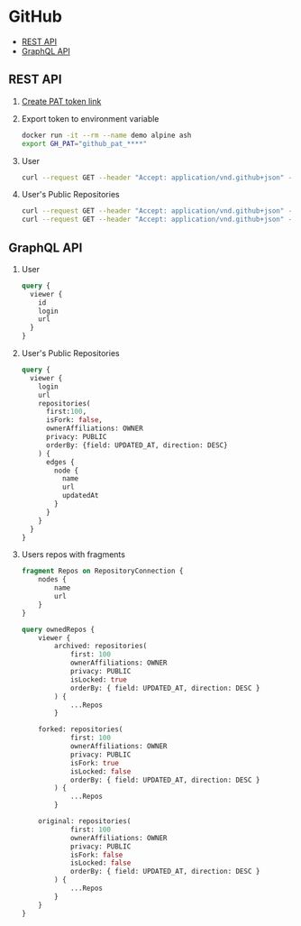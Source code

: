 # GitHub 

- [REST API](https://docs.github.com/en/rest/repos/repos#list-public-repositories)
- [GraphQL API](https://docs.github.com/en/graphql/overview/explorer)

## REST API

1. [Create PAT token link](https://github.com/settings/personal-access-tokens/new)
1. Export token to environment variable

    ```bash
    docker run -it --rm --name demo alpine ash
    export GH_PAT="github_pat_****"
    ```

1. User

    ```bash
    curl --request GET --header "Accept: application/vnd.github+json" --header "Authorization: Bearer $GH_PAT" --url "https://api.github.com/user"
    ```

1. User's Public Repositories

    ```bash
    curl --request GET --header "Accept: application/vnd.github+json" --header "Authorization: Bearer $GH_PAT" --url "https://api.github.com/user/repos?type=owner&sort=created&direction=desc"
    curl --request GET --header "Accept: application/vnd.github+json" --header "Authorization: Bearer $GH_PAT" --url "https://api.github.com/users/ldynia/repos?type=owner&sort=created&direction=desc"
    ```

## GraphQL API

1. User

    ```graphql
    query {
      viewer {
        id
        login
        url
      }
    }
    ```

1. User's Public Repositories
    
    ```graphql
    query {
      viewer {
        login
        url
        repositories(
          first:100, 
          isFork: false,
          ownerAffiliations: OWNER
          privacy: PUBLIC
          orderBy: {field: UPDATED_AT, direction: DESC}
        ) {
          edges {
            node {
              name
              url
              updatedAt
            }
          }
        }
      }
    }
    ```
1. Users repos with fragments

    ```graphql
    fragment Repos on RepositoryConnection {
        nodes {
            name
            url
        }
    }

    query ownedRepos {
        viewer {
            archived: repositories(
                first: 100
                ownerAffiliations: OWNER
                privacy: PUBLIC
                isLocked: true
                orderBy: { field: UPDATED_AT, direction: DESC }
            ) {
                ...Repos
            }

        forked: repositories(
                first: 100
                ownerAffiliations: OWNER
                privacy: PUBLIC
                isFork: true
                isLocked: false
                orderBy: { field: UPDATED_AT, direction: DESC }
            ) {
                ...Repos
            }

        original: repositories(
                first: 100
                ownerAffiliations: OWNER
                privacy: PUBLIC
                isFork: false
                isLocked: false
                orderBy: { field: UPDATED_AT, direction: DESC }
            ) {
                ...Repos
            }
        }
    }
    ```
